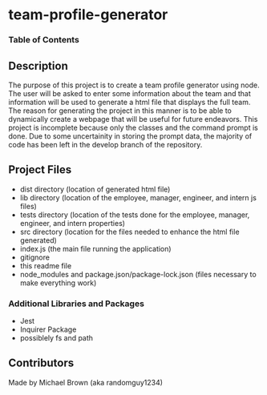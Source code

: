# team-profile-generator

### Table of Contents


## Description
The purpose of this project is to create a team profile generator using node. The user will
be asked to enter some information about the team and that information will be used to 
generate a html file that displays the full team. The reason for generating the project in
this manner is to be able to dynamically create a webpage that will be useful for future
endeavors. This project is incomplete because only the classes and the command prompt is done.
Due to some uncertainity in storing the prompt data, the majority of code has been left in the
develop branch of the repository.

## Project Files
- dist directory (location of generated html file)
- lib directory (location of the employee, manager, engineer, and intern js files)
- tests directory (location of the tests done for the 
    employee, manager, engineer, and intern properties)
- src directory (location for the files needed to enhance the html file generated)
- index.js (the main file running the application)
- gitignore
- this readme file
- node_modules and package.json/package-lock.json (files necessary to make everything work)


### Additional Libraries and Packages
- Jest
- Inquirer Package
- possiblely fs and path

## Contributors
Made by Michael Brown (aka randomguy1234)